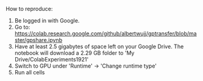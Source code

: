 How to reproduce:

1. Be logged in with Google.
2. Go to: https://colab.research.google.com/github/albertwujj/gptransfer/blob/master/gpshare.ipynb
3. Have at least 2.5 gigabytes of space left on your Google Drive.
   The notebook will download a 2.29 GB folder to 'My Drive/ColabExperiments1921'
4. Switch to GPU under 'Runtime' -> 'Change runtime type'
5. Run all cells
